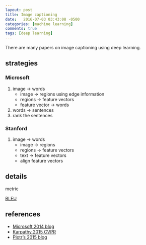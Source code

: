 ```yaml
---
layout: post
title: Image captioning 
date:   2016-07-03 03:43:08 -0500
categories: [machine learning]
comments: true
tags: [deep learning]
---
```


There are many papers on image captioning using deep learning. 

## strategies

### Microsoft

1. image -> words
    * image -> regions using edge information 
    * regions -> feature vectors
    * feature vector -> words
2. words -> sentences
3. rank the sentences

### Stanford

1. image -> words
    * image -> regions
    * regions -> feature vectors
    * text -> feature vectors
    * align feature vectors

## details

metric

[BLEU](https://en.wikipedia.org/wiki/BLEU)


## references

* [Microsoft 2014 blog](https://blogs.technet.microsoft.com/machinelearning/2014/11/18/rapid-progress-in-automatic-image-captioning/)
* [Karpathy 2015 CVPR](http://cs.stanford.edu/people/karpathy/deepimagesent/)
* [Piotr’s 2015 blog](https://pdollar.wordpress.com/2015/01/)
